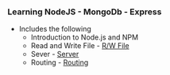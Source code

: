 ### Learning NodeJS - MongoDb - Express

- Includes the following
  -   Introduction to Node.js and NPM
    -  Read and Write File  - [R/W File](https://github.com/Ravkeerat02/Node-JS-MongoDb-Express/tree/main/Node-farm)
    -  Sever - [Server](https://github.com/Ravkeerat02/Node-JS-MongoDb-Express/blob/main/Node-farm/index.js)
    -  Routing - [Routing](https://github.com/Ravkeerat02/Node-JS-MongoDb-Express/blob/main/Node-farm/index.js)
